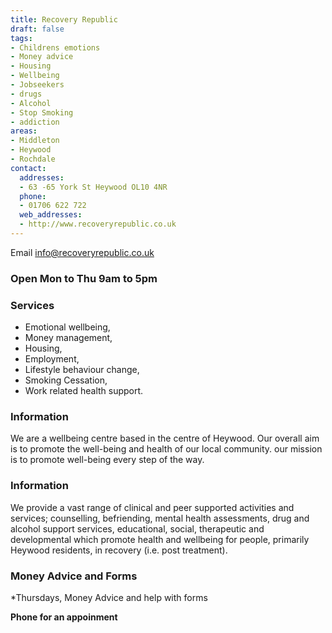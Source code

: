 ```yaml
---
title: Recovery Republic
draft: false
tags:
- Childrens emotions
- Money advice
- Housing
- Wellbeing
- Jobseekers
- drugs
- Alcohol
- Stop Smoking
- addiction
areas:
- Middleton
- Heywood
- Rochdale
contact:
  addresses:
  - 63 -65 York St Heywood OL10 4NR
  phone:
  - 01706 622 722
  web_addresses:
  - http://www.recoveryrepublic.co.uk
---
```


Email  info@recoveryrepublic.co.uk  

### Open  Mon to Thu  9am to 5pm   

### Services  
* Emotional wellbeing,
* Money management,
* Housing,
* Employment,
* Lifestyle behaviour change,
* Smoking Cessation,
* Work related health support.  

### Information
We are a wellbeing centre based in the centre of Heywood. Our overall aim is to promote the well-being and health of our local community. our mission is to promote well-being every step of the way.

### Information
We provide a vast range of clinical and peer supported activities and services; counselling, befriending, mental health assessments, drug and alcohol support services, educational, social, therapeutic and developmental which promote health and wellbeing for people, primarily Heywood residents, in recovery (i.e. post treatment).

### Money Advice and Forms   
*Thursdays, Money Advice and help with forms

**Phone for an appoinment**